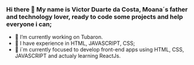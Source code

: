 ### Hi there 👋 My name is Victor Duarte da Costa, Moana´s father and technology lover, ready to code some projects and help everyone i can; 

- 🔭 I’m currently working on Tubaron.
- 🌱 I have experience in HTML, JAVASCRIPT, CSS;
- 🤔 i´m currently focused to develop front-end apps using HTML, CSS, JAVASCRIPT and actualy learning ReactJs.  
